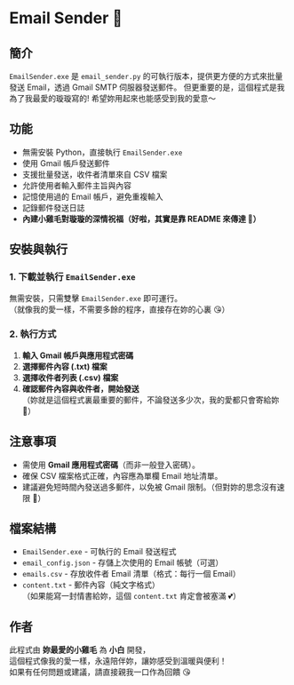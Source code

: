 # Email Sender 💌

## 簡介

`EmailSender.exe` 是 `email_sender.py` 的可執行版本，提供更方便的方式來批量發送 Email，透過 Gmail SMTP 伺服器發送郵件。
但更重要的是，這個程式是我為了我最愛的璇璇寫的! 希望妳用起來也能感受到我的愛意～

## 功能

- 無需安裝 Python，直接執行 `EmailSender.exe`
- 使用 Gmail 帳戶發送郵件
- 支援批量發送，收件者清單來自 CSV 檔案
- 允許使用者輸入郵件主旨與內容
- 記憶使用過的 Email 帳戶，避免重複輸入
- 記錄郵件發送日誌
- **內建小雞毛對璇璇的深情祝福（好啦，其實是靠 README 來傳達 🥰）**

## 安裝與執行

### 1. 下載並執行 `EmailSender.exe`

無需安裝，只需雙擊 `EmailSender.exe` 即可運行。  
（就像我的愛一樣，不需要多餘的程序，直接存在妳的心裏 😘）

### 2. 執行方式

1. **輸入 Gmail 帳戶與應用程式密碼**
2. **選擇郵件內容 (.txt) 檔案**
3. **選擇收件者列表 (.csv) 檔案**
4. **確認郵件內容與收件者，開始發送**  
（妳就是這個程式裏最重要的郵件，不論發送多少次，我的愛都只會寄給妳 💌）

## 注意事項

- 需使用 **Gmail 應用程式密碼**（而非一般登入密碼）。  
- 確保 CSV 檔案格式正確，內容應為單欄 Email 地址清單。  
- 建議避免短時間內發送過多郵件，以免被 Gmail 限制。（但對妳的思念沒有速限 🚀）

## 檔案結構

- `EmailSender.exe` - 可執行的 Email 發送程式
- `email_config.json` - 存儲上次使用的 Email 帳號（可選）
- `emails.csv` - 存放收件者 Email 清單（格式：每行一個 Email）
- `content.txt` - 郵件內容（純文字格式）  
（如果能寫一封情書給妳，這個 `content.txt` 肯定會被塞滿 💕）

## 作者

此程式由 **妳最愛的小雞毛** 為 **小白** 開發，  
這個程式像我的愛一樣，永遠陪伴妳，讓妳感受到溫暖與便利！  
如果有任何問題或建議，請直接親我一口作為回饋 😘

